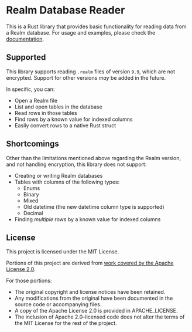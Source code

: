 # Realm Database Reader

This is a Rust library that provides basic functionality for reading data from a
Realm database. For usage and examples, please check the
[documentation](https://docs.rs/realm-db-reader/).

## Supported

This library supports reading `.realm` files of version `9.9`, which are not
encrypted. Support for other versions _may_ be added in the future.

In specific, you can:

- Open a Realm file
- List and open tables in the database
- Read rows in those tables
- Find rows by a known value for indexed columns
- Easily convert rows to a native Rust struct

## Shortcomings

Other than the limitations mentioned above regarding the Realm version, and not
handling encryption, this library does not support:

- Creating or writing Realm databases
- Tables with columns of the following types:
  - Enums
  - Binary
  - Mixed
  - Old datetime (the new datetime column type is supported)
  - Decimal
- Finding _multiple_ rows by a known value for indexed columns

## License

This project is licensed under the MIT License.

Portions of this project are derived from [work covered by the Apache License
2.0](https://github.com/realm/realm-core).

For those portions:
- The original copyright and license notices have been retained.
- Any modifications from the original have been documented in the source code or
  accompanying files.
- A copy of the Apache License 2.0 is provided in APACHE_LICENSE.
- The inclusion of Apache 2.0–licensed code does not alter the terms of the MIT
  License for the rest of the project.
